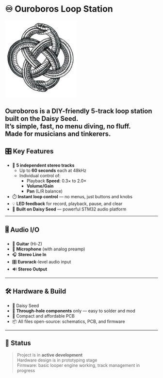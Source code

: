 # ♾️ Ouroboros Loop Station

![Ouroboros Loop Station](docs/ouroboros-banner.png)

**Ouroboros** is a DIY-friendly **5-track loop station** built on the **Daisy Seed**.  
It’s simple, fast, no menu diving, no fluff.  
Made for musicians and tinkerers.
---

## 🎛️ Key Features

- 🔁 **5 independent stereo tracks**
  - Up to **60 seconds** each at 48kHz
  - Individual control of:
    - Playback **Speed**: 0.3× to 2.0×
    - **Volume/Gain**
    - **Pan** (L/R balance)
- ⏱️ **Instant loop control** — no menus, just buttons and knobs
- 💡 **LED feedback** for record, playback, pause, and clear
- 🧠 **Built on Daisy Seed** — powerful STM32 audio platform

---

## 🎚️ Audio I/O

- 🎸 **Guitar** (Hi-Z)
- 🎤 **Microphone** (with analog preamp)
- 🎧 **Stereo Line In**
- 🎛️ **Eurorack**-level audio input
- 🔊 **Stereo Output**

---

## 🛠️ Hardware & Build

- 💾 Daisy Seed
- 🧱 **Through-hole components** only — easy to solder and mod
- 🧩 Compact and affordable PCB
- 📦 All files open-source: schematics, PCB, and firmware


---

## 💬 Status

> Project is in **active development**  
> Hardware design is in prototyping stage  
> Firmware: basic looper engine working, track management in progress


